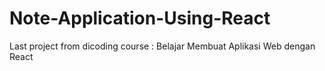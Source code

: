 # Note-Application-Using-React
Last project from dicoding course : Belajar Membuat Aplikasi Web dengan React
